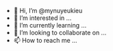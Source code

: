 - 👋 Hi, I’m @mynuyeukieu
- 👀 I’m interested in ...
- 🌱 I’m currently learning ...
- 💞️ I’m looking to collaborate on ...
- 📫 How to reach me ...

<!---
mynuyeukieu/mynuyeukieu is a ✨ special ✨ repository because its `README.md` (this file) appears on your GitHub profile.
You can click the Preview link to take a look at your changes.
--->
